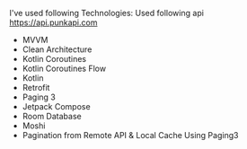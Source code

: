 
I've used following Technologies:
Used following api https://api.punkapi.com

- MVVM
- Clean Architecture
- Kotlin Coroutines
- Kotlin Coroutines Flow
- Kotlin
- Retrofit
- Paging 3
- Jetpack Compose
- Room Database
- Moshi
- Pagination from Remote API & Local Cache Using Paging3
